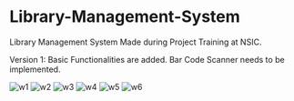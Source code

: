 # Library-Management-System
Library Management System Made during Project Training at NSIC. 

Version 1: Basic Functionalities are added. Bar Code Scanner needs to be implemented.

![w1](https://user-images.githubusercontent.com/67497932/85989595-5ebd6380-ba0e-11ea-9e50-fffeddfb0bce.JPG)
![w2](https://user-images.githubusercontent.com/67497932/85989614-6250ea80-ba0e-11ea-9c91-36d050890fde.JPG)
![w3](https://user-images.githubusercontent.com/67497932/85989618-62e98100-ba0e-11ea-9300-16c4a7c9a833.JPG)
![w4](https://user-images.githubusercontent.com/67497932/85989620-63821780-ba0e-11ea-9610-b7993c878c82.JPG)
![w5](https://user-images.githubusercontent.com/67497932/85989625-641aae00-ba0e-11ea-8b86-ec711fe5ed54.JPG)
![w6](https://user-images.githubusercontent.com/67497932/85989627-64b34480-ba0e-11ea-8e39-3502e264ae24.JPG)


